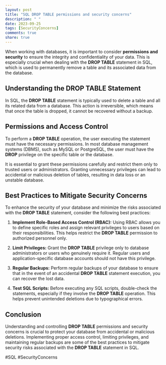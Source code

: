 ```yaml
---
layout: post
title: "SQL DROP TABLE permissions and security concerns"
description: " "
date: 2023-09-25
tags: [SecurityConcerns]
comments: true
share: true
---
```


When working with databases, it is important to consider **permissions and security** to ensure the integrity and confidentiality of your data. This is especially crucial when dealing with the **DROP TABLE** statement in SQL, which is used to permanently remove a table and its associated data from the database.

## Understanding the DROP TABLE Statement

In SQL, the **DROP TABLE** statement is typically used to delete a table and all its related data from a database. This action is irreversible, which means that once the table is dropped, it cannot be recovered without a backup.

## Permissions and Access Control

To perform a **DROP TABLE** operation, the user executing the statement must have the necessary permissions. In most database management systems (DBMS), such as MySQL or PostgreSQL, the user must have the **DROP** privilege on the specific table or the database.

It is essential to grant these permissions carefully and restrict them only to trusted users or administrators. Granting unnecessary privileges can lead to accidental or malicious deletion of tables, resulting in data loss or an unstable database.

## Best Practices to Mitigate Security Concerns

To enhance the security of your database and minimize the risks associated with the **DROP TABLE** statement, consider the following best practices:

1. **Implement Role-Based Access Control (RBAC):** Using RBAC allows you to define specific roles and assign relevant privileges to users based on their responsibilities. This helps restrict the **DROP TABLE** permission to authorized personnel only.

2. **Limit Privileges:** Grant the **DROP TABLE** privilege only to database administrators or users who genuinely require it. Regular users and application-specific database accounts should not have this privilege.

3. **Regular Backups:** Perform regular backups of your database to ensure that in the event of an accidental **DROP TABLE** statement execution, you can recover the lost data.

4. **Test SQL Scripts:** Before executing any SQL scripts, double-check the statements, especially if they involve the **DROP TABLE** operation. This helps prevent unintended deletions due to typographical errors.

## Conclusion

Understanding and controlling **DROP TABLE** permissions and security concerns is crucial to protect your database from accidental or malicious deletions. Implementing proper access control, limiting privileges, and maintaining regular backups are some of the best practices to mitigate security risks associated with the **DROP TABLE** statement in SQL.

#SQL #SecurityConcerns